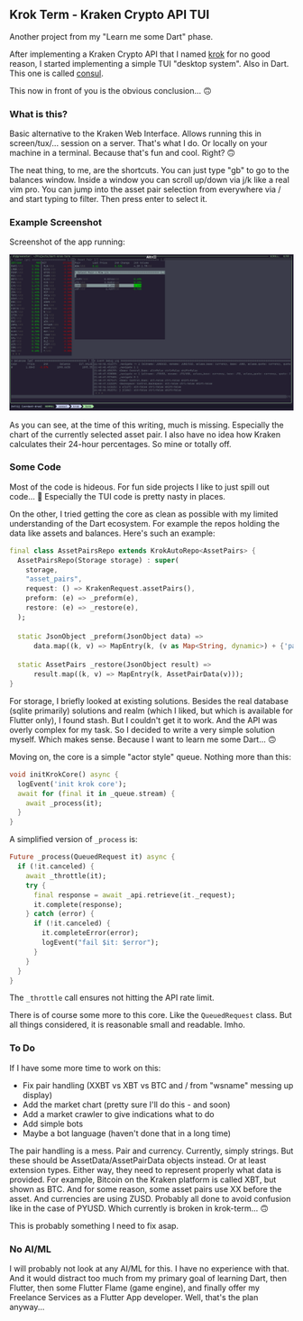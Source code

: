 ## Krok Term - Kraken Crypto API TUI

Another project from my "Learn me some Dart" phase.

After implementing a Kraken Crypto API that I named [krok](https://pub.dev/packages/krok) for no good reason, I
started implementing a simple TUI "desktop system". Also in Dart. This one is called
[consul](https://pub.dev/packages/dart_consul).

This now in front of you is the obvious conclusion... 🙃

### What is this?

Basic alternative to the Kraken Web Interface. Allows running this in screen/tux/... session on a server. That's
what I do. Or locally on your machine in a terminal. Because that's fun and cool. Right? 🙃

The neat thing, to me, are the shortcuts. You can just type "gb" to go to the balances window. Inside a window you
can scroll up/down via j/k like a real vim pro. You can jump into the asset pair selection from everywhere via / and
start typing to filter. Then press enter to select it.

### Example Screenshot

Screenshot of the app running:

![Screenshot](images/example.gif)

As you can see, at the time of this writing, much is missing. Especially the chart of the currently selected asset
pair. I also have no idea how Kraken calculates their 24-hour percentages. So mine or totally off.

### Some Code

Most of the code is hideous. For fun side projects I like to just spill out code... 🤷 Especially the TUI code is
pretty nasty in places.

On the other, I tried getting the core as clean as possible with my limited understanding of the Dart ecosystem. For
example the repos holding the data like assets and balances. Here's such an example:

```dart
final class AssetPairsRepo extends KrokAutoRepo<AssetPairs> {
  AssetPairsRepo(Storage storage) : super(
    storage,
    "asset_pairs",
    request: () => KrakenRequest.assetPairs(),
    preform: (e) => _preform(e),
    restore: (e) => _restore(e),
  );

  static JsonObject _preform(JsonObject data) =>
      data.map((k, v) => MapEntry(k, (v as Map<String, dynamic>) + {'pair': k}));

  static AssetPairs _restore(JsonObject result) =>
      result.map((k, v) => MapEntry(k, AssetPairData(v)));
}
```

For storage, I briefly looked at existing solutions. Besides the real database (sqlite primarily) solutions and realm
(which I liked, but which is available for Flutter only), I found stash. But I couldn't get it to work. And the API
was overly complex for my task. So I decided to write a very simple solution myself. Which makes sense. Because I
want to learn me some Dart... 🙃

Moving on, the core is a simple "actor style" queue. Nothing more than this:

```dart
void initKrokCore() async {
  logEvent('init krok core');
  await for (final it in _queue.stream) {
    await _process(it);
  }
}
```

A simplified version of `_process` is:

```dart
Future _process(QueuedRequest it) async {
  if (!it.canceled) {
    await _throttle(it);
    try {
      final response = await _api.retrieve(it._request);
      it.complete(response);
    } catch (error) {
      if (!it.canceled) {
        it.completeError(error);
        logEvent("fail $it: $error");
      }
    }
  }
}
```

The `_throttle` call ensures not hitting the API rate limit.

There is of course some more to this core. Like the `QueuedRequest` class. But all things considered, it is
reasonable small and readable. Imho.

### To Do

If I have some more time to work on this:

- Fix pair handling (XXBT vs XBT vs BTC and / from "wsname" messing up display)
- Add the market chart (pretty sure I'll do this - and soon)
- Add a market crawler to give indications what to do
- Add simple bots
- Maybe a bot language (haven't done that in a long time)

The pair handling is a mess. Pair and currency. Currently, simply strings. But these should be
AssetData/AssetPairData objects instead. Or at least extension types. Either way, they need to represent properly
what data is provided. For example, Bitcoin on the Kraken platform is called XBT, but shown as BTC. And for some
reason, some asset pairs use XX before the asset. And currencies are using ZUSD. Probably all done to avoid
confusion like in the case of PYUSD. Which currently is broken in krok-term... 🙃

This is probably something I need to fix asap.

### No AI/ML

I will probably not look at any AI/ML for this. I have no experience with that. And it would distract too much from
my primary goal of learning Dart, then Flutter, then some Flutter Flame (game engine), and finally offer my
Freelance Services as a Flutter App developer. Well, that's the plan anyway...

